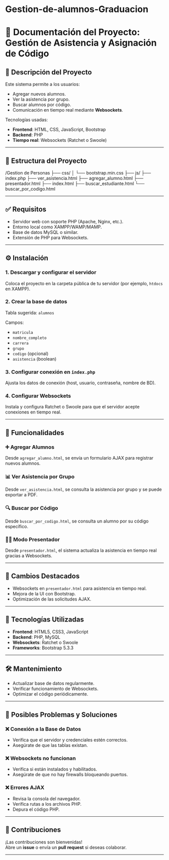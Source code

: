 # Gestion-de-alumnos-Graduacion
# 📘 Documentación del Proyecto: Gestión de Asistencia y Asignación de Código

## 📝 Descripción del Proyecto
Este sistema permite a los usuarios:
- Agregar nuevos alumnos.
- Ver la asistencia por grupo.
- Buscar alumnos por código.
- Comunicación en tiempo real mediante **Websockets**.

Tecnologías usadas:
- **Frontend**: HTML, CSS, JavaScript, Bootstrap
- **Backend**: PHP
- **Tiempo real**: Websockets (Ratchet o Swoole)

---

## 📁 Estructura del Proyecto
/Gestion de Personas ├── css/ │ └── bootstrap.min.css ├── js/ ├── index.php ├── ver_asistencia.html ├── agregar_alumno.html ├── presentador.html ├── index.html ├── buscar_estudiante.html └── buscar_por_codigo.html

---

## ✅ Requisitos
- Servidor web con soporte PHP (Apache, Nginx, etc.).
- Entorno local como XAMPP/WAMP/MAMP.
- Base de datos MySQL o similar.
- Extensión de PHP para Websockets.

---

## ⚙️ Instalación

### 1. Descargar y configurar el servidor
Coloca el proyecto en la carpeta pública de tu servidor (por ejemplo, `htdocs` en XAMPP).

### 2. Crear la base de datos
Tabla sugerida: `alumnos`

Campos:
- `matricula`
- `nombre_completo`
- `carrera`
- `grupo`
- `codigo` (opcional)
- `asistencia` (boolean)

### 3. Configurar conexión en `index.php`
Ajusta los datos de conexión (host, usuario, contraseña, nombre de BD).

### 4. Configurar Websockets
Instala y configura Ratchet o Swoole para que el servidor acepte conexiones en tiempo real.

---

## 🧩 Funcionalidades

### ➕ Agregar Alumnos
Desde `agregar_alumno.html`, se envía un formulario AJAX para registrar nuevos alumnos.

### 📊 Ver Asistencia por Grupo
Desde `ver_asistencia.html`, se consulta la asistencia por grupo y se puede exportar a PDF.

### 🔍 Buscar por Código
Desde `buscar_por_codigo.html`, se consulta un alumno por su código específico.

### 🧑‍🏫 Modo Presentador
Desde `presentador.html`, el sistema actualiza la asistencia en tiempo real gracias a Websockets.

---

## 🔧 Cambios Destacados
- Websockets en `presentador.html` para asistencia en tiempo real.
- Mejora de la UI con Bootstrap.
- Optimización de las solicitudes AJAX.

---

## 🧪 Tecnologías Utilizadas
- **Frontend**: HTML5, CSS3, JavaScript
- **Backend**: PHP, MySQL
- **Websockets**: Ratchet o Swoole
- **Frameworks**: Bootstrap 5.3.3

---

## 🛠️ Mantenimiento
- Actualizar base de datos regularmente.
- Verificar funcionamiento de Websockets.
- Optimizar el código periódicamente.

---

## 🧩 Posibles Problemas y Soluciones

### ❌ Conexión a la Base de Datos
- Verifica que el servidor y credenciales estén correctos.
- Asegúrate de que las tablas existan.

### ❌ Websockets no funcionan
- Verifica si están instalados y habilitados.
- Asegúrate de que no hay firewalls bloqueando puertos.

### ❌ Errores AJAX
- Revisa la consola del navegador.
- Verifica rutas a los archivos PHP.
- Depura el código PHP.

---

## 🤝 Contribuciones
¡Las contribuciones son bienvenidas!  
Abre un **issue** o envía un **pull request** si deseas colaborar.

---
